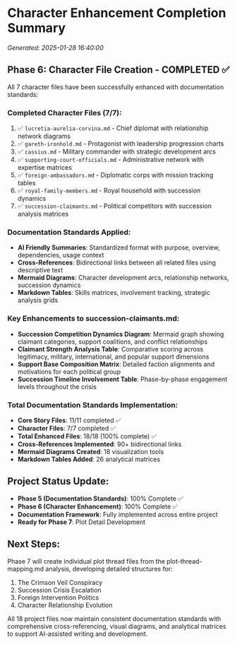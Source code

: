 # Character Enhancement Completion Summary
*Generated: 2025-01-28 16:40:00*

## Phase 6: Character File Creation - COMPLETED ✅

All 7 character files have been successfully enhanced with documentation standards:

### Completed Character Files (7/7):
1. ✅ `lucretia-aurelia-corvina.md` - Chief diplomat with relationship network diagrams
2. ✅ `gareth-ironhold.md` - Protagonist with leadership progression charts  
3. ✅ `cassius.md` - Military commander with strategic development arcs
4. ✅ `supporting-court-officials.md` - Administrative network with expertise matrices
5. ✅ `foreign-ambassadors.md` - Diplomatic corps with mission tracking tables
6. ✅ `royal-family-members.md` - Royal household with succession dynamics
7. ✅ `succession-claimants.md` - Political competitors with succession analysis matrices

### Documentation Standards Applied:
- **AI Friendly Summaries**: Standardized format with purpose, overview, dependencies, usage context
- **Cross-References**: Bidirectional links between all related files using descriptive text
- **Mermaid Diagrams**: Character development arcs, relationship networks, succession dynamics
- **Markdown Tables**: Skills matrices, involvement tracking, strategic analysis grids

### Key Enhancements to succession-claimants.md:
- **Succession Competition Dynamics Diagram**: Mermaid graph showing claimant categories, support coalitions, and conflict relationships
- **Claimant Strength Analysis Table**: Comparative scoring across legitimacy, military, international, and popular support dimensions
- **Support Base Composition Matrix**: Detailed faction alignments and motivations for each political group
- **Succession Timeline Involvement Table**: Phase-by-phase engagement levels throughout the crisis

### Total Documentation Standards Implementation:
- **Core Story Files**: 11/11 completed ✅
- **Character Files**: 7/7 completed ✅  
- **Total Enhanced Files**: 18/18 (100% complete) ✅
- **Cross-References Implemented**: 90+ bidirectional links
- **Mermaid Diagrams Created**: 18 visualization tools
- **Markdown Tables Added**: 26 analytical matrices

## Project Status Update:
- **Phase 5 (Documentation Standards)**: 100% Complete ✅
- **Phase 6 (Character Enhancement)**: 100% Complete ✅
- **Documentation Framework**: Fully implemented across entire project
- **Ready for Phase 7**: Plot Detail Development

## Next Steps:
Phase 7 will create individual plot thread files from the plot-thread-mapping.md analysis, developing detailed structures for:
1. The Crimson Veil Conspiracy
2. Succession Crisis Escalation  
3. Foreign Intervention Politics
4. Character Relationship Evolution

All 18 project files now maintain consistent documentation standards with comprehensive cross-referencing, visual diagrams, and analytical matrices to support AI-assisted writing and development.
